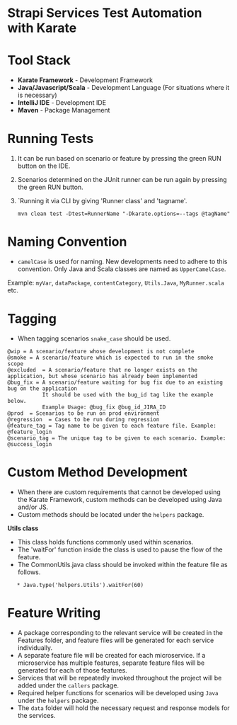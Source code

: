 # Strapi Services Test Automation with Karate


# Tool Stack

* **Karate Framework** - Development Framework
* **Java/Javascript/Scala** - Development Language (For situations where it is necessary)
* **IntelliJ IDE** - Development IDE
* **Maven** - Package Management

# Running Tests

1. It can be run based on scenario or feature by pressing the green RUN button on the IDE.


2. Scenarios determined on the JUnit runner can be run again by pressing the green RUN button.


3. `Running it via CLI by giving 'Runner class' and 'tagname'.

   `mvn clean test -Dtest=RunnerName "-Dkarate.options=--tags @tagName"`
 

# Naming Convention

* `camelCase` is used for naming. New developments need to adhere to this convention. Only Java and Scala classes are named as `UpperCamelCase`.

Example: `myVar`, `dataPackage`, `contentCategory`, `Utils.Java`, `MyRunner.scala` etc.

# Tagging

* When tagging scenarios `snake_case` should be used.

```
@wip = A scenario/feature whose development is not complete
@smoke = A scenario/feature which is expected to run in the smoke scope
@excluded  = A scenario/feature that no longer exists on the application, but whose scenario has already been implemented
@bug_fix = A scenario/feature waiting for bug fix due to an existing bug on the application 
           It should be used with the bug_id tag like the example below.
           Example Usage: @bug_fix @bug_id_JIRA_ID 
@prod  = Scenarios to be run on prod environment
@regression  = Cases to be run during regression
@feature_tag = Tag name to be given to each feature file. Example: @feature_login
@scenario_tag = The unique tag to be given to each scenario. Example: @success_login
```

# Custom Method Development

* When there are custom requirements that cannot be developed using the Karate Framework, custom methods can be developed using Java and/or JS.
* Custom methods should be located under the `helpers` package.

<b>Utils class</b>

- This class holds functions commonly used within scenarios.
- The 'waitFor' function inside the class is used to pause the flow of the feature.
- The CommonUtils.java class should be invoked within the feature file as follows.

```
   * Java.type('helpers.Utils').waitFor(60)
```

# Feature Writing

* A package corresponding to the relevant service will be created in the Features folder, and feature files will be generated for each service individually.
* A separate feature file will be created for each microservice. If a microservice has multiple features, separate feature files will be generated for each of those features.
* Services that will be repeatedly invoked throughout the project will be added under the `callers` package.
* Required helper functions for scenarios will be developed using `Java`  under the `helpers` package.
* The `data` folder will hold the necessary request and response models for the services.

